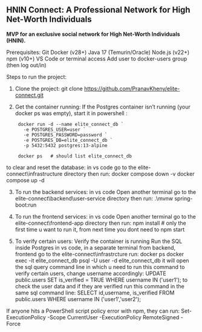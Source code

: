 ## HNIN Connect: A Professional Network for High Net-Worth Individuals

**MVP for an exclusive social network for High Net-Worth Individuals (HNIN).**

Prerequisites:
Git
Docker (v28+)
Java 17 (Temurin/Oracle)
Node.js (v22+)
npm (v10+)
VS Code or terminal access
Add user to docker-users group (then log out/in)

Steps to run the project:

1) Clone the project:
       git clone https://github.com/PranavKheny/elite-connect.git

3) Get the container running:
        If the Postgres container isn’t running (your docker ps was empty), start it in powershell :
        
        docker run -d --name elite_connect_db `
          -e POSTGRES_USER=user `
          -e POSTGRES_PASSWORD=password `
          -e POSTGRES_DB=elite_connect_db `
          -p 5432:5432 postgres:13-alpine
        
        docker ps   # should list elite_connect_db
   
  to clear and reset the database:
    in vs code go to the elite-connect\infrastructure directory
    then run:
      docker compose down -v
      docker compose up -d

3) To run the backend services:
        in vs code Open another terminal
        go to the elite-connect\backend\user-service directory
        then run:
             .\mvnw spring-boot:run

4) To run the frontend services:
         in vs code Open another terminal
         go to the elite-connect\frontend-app directory
         then run:
           npm install  # only the first time u want to run it, from next time you dont need to
           npm start

6) To verify certain users:
         Verify the container is running
         Run the SQL inside Postgres
               in vs code, in a separate terminal from backend, frontend go to the elite-connect\infrastrcture
                 run: docker ps
                      docker exec -it elite_connect_db psql -U user -d elite_connect_db
                  it will open the sql query command line in which u need to run this command to verify certain users, change username accordingly:
                       UPDATE public.users SET is_verified = TRUE WHERE username IN ('user1');
                  to check the user data and if they are verified run this command in the same sql command line:
                       SELECT id,username, is_verified FROM public.users WHERE username IN ('user1','user2');


If anyone hits a PowerShell script policy error with npm, they can run:
Set-ExecutionPolicy -Scope CurrentUser -ExecutionPolicy RemoteSigned -Force


